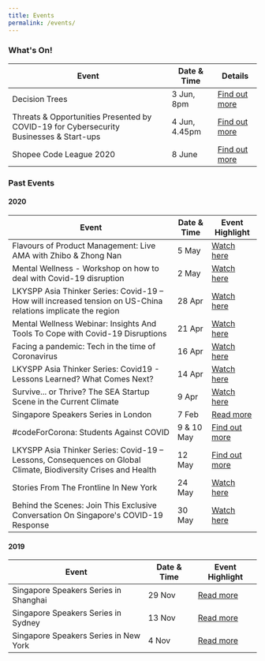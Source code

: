 ```yaml
---
title: Events
permalink: /events/
---
```


### What's On!

| Event  | Date & Time | Details |
|---|---|---|
| Decision Trees | 3 Jun, 8pm | [Find out more](https://www.singaporeglobalnetwork.com/events/decision-trees) |
| Threats & Opportunities Presented by COVID-19 for Cybersecurity Businesses & Start-ups | 4 Jun, 4.45pm | [Find out more](https://www.singaporeglobalnetwork.com/events/covid-19-cybersecurity/) |
| Shopee Code League 2020 | 8 June | [Find out more](https://www.singaporeglobalnetwork.com/events/shopee-code-league-2020/) |


### Past Events

#### 2020

| Event  | Date & Time | Event Highlight |
|---|---|---| 
| Flavours of Product Management: Live AMA with Zhibo & Zhong Nan | 5 May |  [Watch here](https://youtu.be/DaNSJq3ln-Y) |
| Mental Wellness - Workshop on how to deal with Covid-19 disruption | 2 May | [Watch here](https://youtu.be/GLItys0isHE) |
| LKYSPP Asia Thinker Series: Covid-19 – How will increased tension on US-China relations implicate the region | 28 Apr | [Watch here](https://www.facebook.com/singaporeglobalnetwork/posts/3439500522744732) |
| Mental Wellness Webinar: Insights And Tools To Cope with Covid-19 Disruptions | 21 Apr | [Watch here](https://youtu.be/l1jOD4KvSK8) |
| Facing a pandemic: Tech in the time of Coronavirus | 16 Apr | [Watch here](https://youtu.be/ltsAlBM6Gvs) |
| LKYSPP Asia Thinker Series: Covid19 - Lessons Learned? What Comes Next? | 14 Apr | [Watch here](https://www.facebook.com/nuslkyspp/videos/515163069176839/) |
| Survive... or Thrive? The SEA Startup Scene in the Current Climate | 9 Apr | [Watch here](https://youtu.be/mNguMfFilvc) |
| Singapore Speakers Series in London | 7 Feb | [Read more](https://www.singaporeglobalnetwork.com/events/ssslondon-feb2020) |
| #codeForCorona: Students Against COVID | 9 & 10 May | [Find out more](https://www.eventbrite.sg/e/codeforcorona-students-against-covid-tickets-101453431946) |
| LKYSPP Asia Thinker Series: Covid-19 – Lessons, Consequences on Global Climate, Biodiversity Crises and Health | 12 May | [Find out more](https://lkyspp.nus.edu.sg/news-events/events/details/covid-19-lessons-consequences-on-global-climate-biodiversity-crises-and-health) |
| Stories From The Frontline In New York | 24 May | [Watch here](https://www.singaporeglobalnetwork.com/) |
| Behind the Scenes: Join This Exclusive Conversation On Singapore's COVID-19 Response | 30 May | [Watch here](https://www.singaporeglobalnetwork.com/) |

#### 2019

| Event  | Date & Time | Event Highlight |
|---|---|---|
| Singapore Speakers Series in Shanghai | 29 Nov | [Read more](https://www.singaporeglobalnetwork.com/events/ssssha-nov2019) |
| Singapore Speakers Series in Sydney  | 13 Nov | [Read more](https://www.singaporeglobalnetwork.com/events/ssssyd-nov2019) |
| Singapore Speakers Series in New York | 4 Nov | [Read more](https://www.singaporeglobalnetwork.com/events/sssny-nov2019) |
